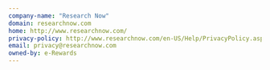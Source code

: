 ```yaml
---
company-name: "Research Now"
domain: researchnow.com
home: http://www.researchnow.com/
privacy-policy: http://www.researchnow.com/en-US/Help/PrivacyPolicy.aspx
email: privacy@researchnow.com
owned-by: e-Rewards
---
```




